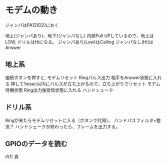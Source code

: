 # モデムの動き

ジャンパはPA12(D2)におく

地上(ジャンパあり)、地下(ジャンパなし)
内部Pull UPしているので、地上はLOW, ドリルはHiになる。
ジャンパあり(Low)はCalling
ジャンパなし(Hi)はAnswer

## 地上系

接続ボタンを押すと,
モデムリセット
Ringパルス出力
    相手をAnswer状態に入れる
    押して1msec以内にバルスが立ち上がるので、立ち上がりでリセット
モデム待機状態
    Ring出力後受信状態に入れる
ハンドシェーク

## ドリル系

Ringが来たらモデムリセットに入る（ボタンで代用）。
    バンドパスフィルタ+整流？
ハンドシェークが終わったら、フレームを出力する。

## GPIOのデータを読む
if(1) 真
